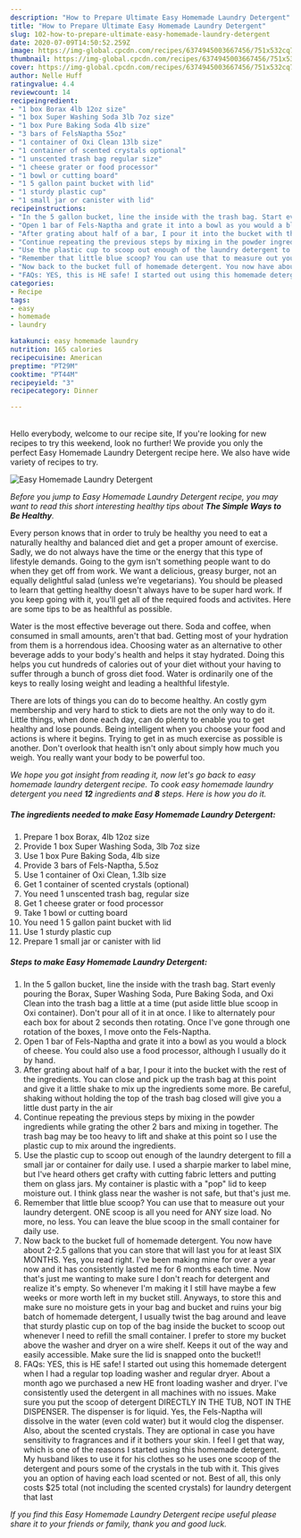 ```yaml
---
description: "How to Prepare Ultimate Easy Homemade Laundry Detergent"
title: "How to Prepare Ultimate Easy Homemade Laundry Detergent"
slug: 102-how-to-prepare-ultimate-easy-homemade-laundry-detergent
date: 2020-07-09T14:50:52.259Z
image: https://img-global.cpcdn.com/recipes/6374945003667456/751x532cq70/easy-homemade-laundry-detergent-recipe-main-photo.jpg
thumbnail: https://img-global.cpcdn.com/recipes/6374945003667456/751x532cq70/easy-homemade-laundry-detergent-recipe-main-photo.jpg
cover: https://img-global.cpcdn.com/recipes/6374945003667456/751x532cq70/easy-homemade-laundry-detergent-recipe-main-photo.jpg
author: Nelle Huff
ratingvalue: 4.4
reviewcount: 14
recipeingredient:
- "1 box Borax 4lb 12oz size"
- "1 box Super Washing Soda 3lb 7oz size"
- "1 box Pure Baking Soda 4lb size"
- "3 bars of FelsNaptha 55oz"
- "1 container of Oxi Clean 13lb size"
- "1 container of scented crystals optional"
- "1 unscented trash bag regular size"
- "1 cheese grater or food processor"
- "1 bowl or cutting board"
- "1 5 gallon paint bucket with lid"
- "1 sturdy plastic cup"
- "1 small jar or canister with lid"
recipeinstructions:
- "In the 5 gallon bucket, line the inside with the trash bag. Start evenly pouring the Borax, Super Washing Soda, Pure Baking Soda, and Oxi Clean into the trash bag a little at a time (put aside little blue scoop in Oxi container). Don&#39;t pour all of it in at once. I like to alternately pour each box for about 2 seconds then rotating. Once I&#39;ve gone through one rotation of the boxes, I move onto the Fels-Naptha."
- "Open 1 bar of Fels-Naptha and grate it into a bowl as you would a block of cheese. You could also use a food processor, although I usually do it by hand."
- "After grating about half of a bar, I pour it into the bucket with the rest of the ingredients. You can close and pick up the trash bag at this point and give it a little shake to mix up the ingredients some more. Be careful, shaking without holding the top of the trash bag closed will give you a little dust party in the air"
- "Continue repeating the previous steps by mixing in the powder ingredients while grating the other 2 bars and mixing in together. The trash bag may be too heavy to lift and shake at this point so I use the plastic cup to mix around the ingredients."
- "Use the plastic cup to scoop out enough of the laundry detergent to fill a small jar or container for daily use. I used a sharpie marker to label mine, but I&#39;ve heard others get crafty with cutting fabric letters and putting them on glass jars. My container is plastic with a &#34;pop&#34; lid to keep moisture out. I think glass near the washer is not safe, but that&#39;s just me."
- "Remember that little blue scoop? You can use that to measure out your laundry detergent. ONE scoop is all you need for ANY size load. No more, no less. You can leave the blue scoop in the small container for daily use."
- "Now back to the bucket full of homemade detergent. You now have about 2-2.5 gallons that you can store that will last you for at least SIX MONTHS. Yes, you read right. I&#39;ve been making mine for over a year now and it has consistently lasted me for 6 months each time. Now that&#39;s just me wanting to make sure I don&#39;t reach for detergent and realize it&#39;s empty. So whenever I&#39;m making it I still have maybe a few weeks or more worth left in my bucket still. Anyways, to store this and make sure no moisture gets in your bag and bucket and ruins your big batch of homemade detergent, I usually twist the bag around and leave that sturdy plastic cup on top of the bag inside the bucket to scoop out whenever I need to refill the small container. I prefer to store my bucket above the washer and dryer on a wire shelf. Keeps it out of the way and easily accessible. Make sure the lid is snapped onto the bucket!!"
- "FAQs: YES, this is HE safe! I started out using this homemade detergent when I had a regular top loading washer and regular dryer. About a month ago we purchased a new HE front loading washer and dryer. I&#39;ve consistently used the detergent in all machines with no issues. Make sure you put the scoop of detergent DIRECTLY IN THE TUB, NOT IN THE DISPENSER. The dispenser is for liquid. Yes, the Fels-Naptha will dissolve in the water (even cold water) but it would clog the dispenser. Also, about the scented crystals. They are optional in case you have sensitivity to fragrances and if it bothers your skin. I feel I get that way, which is one of the reasons I started using this homemade detergent. My husband likes to use it for his clothes so he uses one scoop of the detergent and pours some of the crystals in the tub with it. This gives you an option of having each load scented or not. Best of all, this only costs $25 total (not including the scented crystals) for laundry detergent that last"
categories:
- Recipe
tags:
- easy
- homemade
- laundry

katakunci: easy homemade laundry 
nutrition: 165 calories
recipecuisine: American
preptime: "PT29M"
cooktime: "PT44M"
recipeyield: "3"
recipecategory: Dinner

---
```

<br>
Hello everybody, welcome to our recipe site, If you're looking for new recipes to try this weekend, look no further! We provide you only the perfect Easy Homemade Laundry Detergent recipe here. We also have wide variety of recipes to try.
<br>


![Easy Homemade Laundry Detergent](https://img-global.cpcdn.com/recipes/6374945003667456/751x532cq70/easy-homemade-laundry-detergent-recipe-main-photo.jpg)

<i>Before you jump to Easy Homemade Laundry Detergent recipe, you may want to read this short interesting healthy tips about <strong>The Simple Ways to Be Healthy</strong>.</i>

Every person knows that in order to truly be healthy you need to eat a naturally healthy and balanced diet and get a proper amount of exercise. Sadly, we do not always have the time or the energy that this type of lifestyle demands. Going to the gym isn't something people want to do when they get off from work. We want a delicious, greasy burger, not an equally delightful salad (unless we’re vegetarians). You should be pleased to learn that getting healthy doesn't always have to be super hard work. If you keep going with it, you'll get all of the required foods and activites. Here are some tips to be as healthful as possible.

Water is the most effective beverage out there. Soda and coffee, when consumed in small amounts, aren't that bad. Getting most of your hydration from them is a horrendous idea. Choosing water as an alternative to other beverage adds to your body's health and helps it stay hydrated. Doing this helps you cut hundreds of calories out of your diet without your having to suffer through a bunch of gross diet food. Water is ordinarily one of the keys to really losing weight and leading a healthful lifestyle.

There are lots of things you can do to become healthy. An costly gym membership and very hard to stick to diets are not the only way to do it. Little things, when done each day, can do plenty to enable you to get healthy and lose pounds. Being intelligent when you choose your food and actions is where it begins. Trying to get in as much exercise as possible is another. Don't overlook that health isn't only about simply how much you weigh. You really want your body to be powerful too. 


<i>We hope you got insight from reading it, now let's go back to easy homemade laundry detergent recipe. To cook easy homemade laundry detergent you need <strong>12</strong> ingredients and <strong>8</strong> steps. Here is how you do it.
</i>

##### The ingredients needed to make Easy Homemade Laundry Detergent:

1. Prepare 1 box Borax, 4lb 12oz size
1. Provide 1 box Super Washing Soda, 3lb 7oz size
1. Use 1 box Pure Baking Soda, 4lb size
1. Provide 3 bars of Fels-Naptha, 5.5oz
1. Use 1 container of Oxi Clean, 1.3lb size
1. Get 1 container of scented crystals (optional)
1. You need 1 unscented trash bag, regular size
1. Get 1 cheese grater or food processor
1. Take 1 bowl or cutting board
1. You need 1 5 gallon paint bucket with lid
1. Use 1 sturdy plastic cup
1. Prepare 1 small jar or canister with lid


##### Steps to make Easy Homemade Laundry Detergent:

1. In the 5 gallon bucket, line the inside with the trash bag. Start evenly pouring the Borax, Super Washing Soda, Pure Baking Soda, and Oxi Clean into the trash bag a little at a time (put aside little blue scoop in Oxi container). Don&#39;t pour all of it in at once. I like to alternately pour each box for about 2 seconds then rotating. Once I&#39;ve gone through one rotation of the boxes, I move onto the Fels-Naptha.
1. Open 1 bar of Fels-Naptha and grate it into a bowl as you would a block of cheese. You could also use a food processor, although I usually do it by hand.
1. After grating about half of a bar, I pour it into the bucket with the rest of the ingredients. You can close and pick up the trash bag at this point and give it a little shake to mix up the ingredients some more. Be careful, shaking without holding the top of the trash bag closed will give you a little dust party in the air
1. Continue repeating the previous steps by mixing in the powder ingredients while grating the other 2 bars and mixing in together. The trash bag may be too heavy to lift and shake at this point so I use the plastic cup to mix around the ingredients.
1. Use the plastic cup to scoop out enough of the laundry detergent to fill a small jar or container for daily use. I used a sharpie marker to label mine, but I&#39;ve heard others get crafty with cutting fabric letters and putting them on glass jars. My container is plastic with a &#34;pop&#34; lid to keep moisture out. I think glass near the washer is not safe, but that&#39;s just me.
1. Remember that little blue scoop? You can use that to measure out your laundry detergent. ONE scoop is all you need for ANY size load. No more, no less. You can leave the blue scoop in the small container for daily use.
1. Now back to the bucket full of homemade detergent. You now have about 2-2.5 gallons that you can store that will last you for at least SIX MONTHS. Yes, you read right. I&#39;ve been making mine for over a year now and it has consistently lasted me for 6 months each time. Now that&#39;s just me wanting to make sure I don&#39;t reach for detergent and realize it&#39;s empty. So whenever I&#39;m making it I still have maybe a few weeks or more worth left in my bucket still. Anyways, to store this and make sure no moisture gets in your bag and bucket and ruins your big batch of homemade detergent, I usually twist the bag around and leave that sturdy plastic cup on top of the bag inside the bucket to scoop out whenever I need to refill the small container. I prefer to store my bucket above the washer and dryer on a wire shelf. Keeps it out of the way and easily accessible. Make sure the lid is snapped onto the bucket!!
1. FAQs: YES, this is HE safe! I started out using this homemade detergent when I had a regular top loading washer and regular dryer. About a month ago we purchased a new HE front loading washer and dryer. I&#39;ve consistently used the detergent in all machines with no issues. Make sure you put the scoop of detergent DIRECTLY IN THE TUB, NOT IN THE DISPENSER. The dispenser is for liquid. Yes, the Fels-Naptha will dissolve in the water (even cold water) but it would clog the dispenser. Also, about the scented crystals. They are optional in case you have sensitivity to fragrances and if it bothers your skin. I feel I get that way, which is one of the reasons I started using this homemade detergent. My husband likes to use it for his clothes so he uses one scoop of the detergent and pours some of the crystals in the tub with it. This gives you an option of having each load scented or not. Best of all, this only costs $25 total (not including the scented crystals) for laundry detergent that last


<i>If you find this Easy Homemade Laundry Detergent recipe useful please share it to your friends or family, thank you and good luck.</i>
